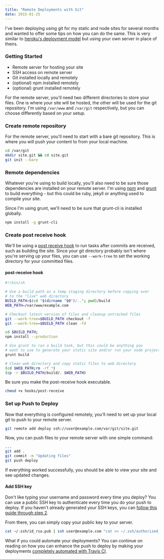 ```yaml
---
title: "Remote Deployments with Git"
date: 2015-01-25
---
```


I've been deploying using git for my static and node sites for several months and wanted to offer some tips on how you can do the same. This is very similar to [heroku's deployment model](https://devcenter.heroku.com/articles/git) but using your own server in place of theirs.

### Getting Started

* Remote server for hosting your site
* SSH access on remote server
* Git installed locally and remotely
* (optional) npm installed remotely
* (optional) grunt installed remotely

For the remote server, you'll need two different directories to store your files. One is where your site will be hosted, the other will be used for the git repository. I'm using `/var/www` and `/var/git` respectively, but you can choose differently based on your setup.

### Create remote repository

For the remote server, you'll need to start with a bare git repository. This is where you will push your content to from your local machine.

```bash
cd /var/git
mkdir site.git && cd site.git
git init --bare
```

### Remote dependencies

Whatever you're using to build locally, you'll also need to be sure those dependencies are installed on your remote server. I'm using [npm](https://www.npmjs.com/) and [grunt](http://gruntjs.com/) to build everything - but this could be ruby, jekyll or anything used to compile your site.

Since I'm using grunt, we'll need to be sure that grunt-cli is installed globally.

```bash
npm install -g grunt-cli
```

### Create post receive hook

We'll be using a [post receive hook](http://git-scm.com/docs/githooks#post-receive) to run tasks after commits are received, such as building the site. Since your git directory probably isn't where you're serving up your files, you can use `--work-tree` to set the working directory for your committed files.

#### post-receive hook

```bash
#!/bin/sh

# Use a build path as a temp staging directory before copying over
# to the "live" web directory
BUILD_PATH=$(cd "$(dirname "$0")/.."; pwd)/build
WEB_PATH=/var/www/example.com

# Checkout latest version of files and cleanup untracked files
git --work-tree=$BUILD_PATH checkout -f
git --work-tree=$BUILD_PATH clean -fd

cd $BUILD_PATH;
npm install --production

# Use grunt to run a build task, but this could be anything you
# want to use to generate your static site and/or run your node project
grunt build

# Clean web directory and copy static files to web directory
(cd $WEB_PATH;rm -rf *)
(cp -r $BUILD_PATH/build/. $WEB_PATH)
```

Be sure you make the post-receive hook executable.

```bash
chmod +x hooks/post-receive
```

### Set up Push to Deploy

Now that everything is configured remotely, you'll need to set up your local git to push to your remote server.

```bash
git remote add deploy ssh://user@example.com/var/git/site.git
```

Now, you can push files to your remote server with one simple command:

```bash
...
git add .
git commit -m "Updating files"
git push deploy
```

If everything worked successfully, you should be able to view your site and see updated changes.

#### Add SSH key

Don't like typing your username and password every time you deploy? You can use a public SSH key to authenticate every time you do your push to deploy. If you haven't already generated your SSH keys, you can [follow this guide through step 2](https://help.github.com/articles/generating-ssh-keys/).

From there, you can simply copy your public key to your server.

```bash
cat ~/.ssh/id_rsa.pub | ssh user@example.com "cat >> ~/.ssh/authorized_keys"
```

What if you could automate your deployments? You can continue on reading on how you can enhance the push to deploy by making your deployments [completely automated with Travis CI](/automated-deploys-with-travis).
